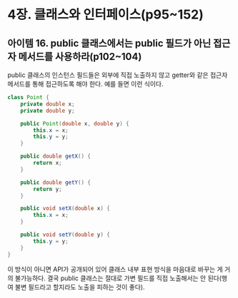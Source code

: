 # 4장. 클래스와 인터페이스(p95~152)

## 아이템 16. public 클래스에서는 public 필드가 아닌 접근자 메서드를 사용하라(p102~104)

public 클래스의 인스턴스 필드들은 외부에 직접 노출하지 않고 getter와 같은 접근자 메서드를 통해 접근하도록 해야 한다. 예를 들면 이런 식이다.

```java
class Point {
    private double x;
    private double y;

    public Point(double x, double y) {
        this.x = x;
        this.y = y;
    }

    public double getX() {
        return x;
    }

    public double getY() {
        return y;
    }

    public void setX(double x) {
        this.x = x;
    }

    public void setY(double y) {
        this.y = y;
    }
}
```

이 방식이 아니면 API가 공개되어 있어 클래스 내부 표현 방식을 마음대로 바꾸는 게 거의 불가능하다. 결국 public 클래스는 절대로 가변 필드를 직접 노출해서는 안 된다(행여 불변 필드라고 할지라도 노출을 피하는 것이 좋다).


